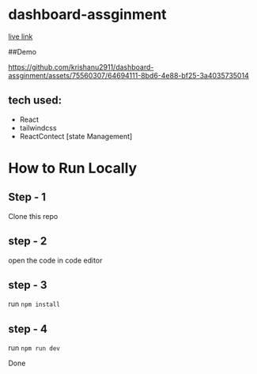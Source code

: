 # dashboard-assginment
[live link](https://dashboard-assginment.vercel.app/)

##Demo


https://github.com/krishanu2911/dashboard-assginment/assets/75560307/64694111-8bd6-4e88-bf25-3a4035735014



## tech used: 
- React
- tailwindcss
- ReactContect [state Management]

# How to Run Locally

## Step - 1

Clone this repo 

## step - 2

open the code in code editor

## step - 3

run `npm install`

## step - 4

run `npm run dev`

Done 
